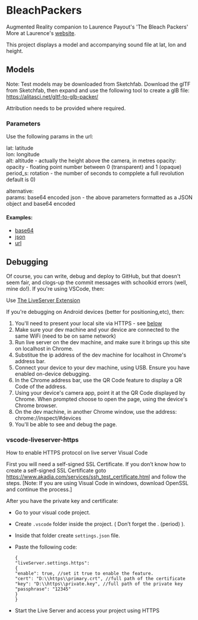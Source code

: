 # BleachPackers
Augmented Reality companion to Laurence Payout's 'The Bleach Packers'
More at Laurence's [website](http://www.laurencepayot.com/category/the-bleach-packers/).

This project displays a model and accompanying sound file at lat, lon and height.

## Models
Note: Test models may be downloaded from Sketchfab. Download the glTF from Sketchfab, then expand and use the following tool to create a glB file: https://alitasci.net/gltf-to-glb-packer/  

Attribution needs to be provided where required.

### Parameters
Use the following params in the url:  
 
lat: latitude  
lon: longitude  
alt: altitude - actually the height above the camera, in metres
opacity: opacity - floating point number between 0 (transparent) and 1 (opaque)
period_s: rotation - the number of seconds to compplete a full revolution default is 0)  

alternative:   
params: base64 encoded json - the above parameters formatted as a JSON object and base64 encoded

#### Examples:

* [base64](./example.base64.md)
* [json](./example.json.md)
* [url](./example.url.md)

## Debugging

Of course, you can write, debug and deploy to GitHub, but that doesn't seem fair, and clogs-up the commit messages with schoolkid errors (well, mine do!).
If you're using VSCode, then:

Use [The LiveServer Extension](https://marketplace.visualstudio.com/items?itemName=ritwickdey.LiveServer)

If you're debugging on Android devices (better for positioning,etc), then:
1. You'll need to present your local site via HTTPS - see [below](#vscode-liveserver-https) 
1. Make sure your dev machine and your device are connected to the same WiFi (need to be on same network)
1. Run live server on the dev machine, and make sure it brings up this site on localhost in Chrome.
1. Substitue the ip address of the dev machine for localhost in Chrome's address bar.
1. Connect your device to your dev machine, using USB. Ensure you have enabled on-device debugging.
1. In the Chrome address bar, use the QR Code feature to display a QR Code of the address.
1. Using your device's camera app, point it at the QR Code displayed by Chrome. When prompted choose to open the page, using the device's Chrome browser.
1. On the dev machine, in another Chrome window, use the address: chrome://inspect/#devices
1. You'll be able to see and debug the page.


### vscode-liveserver-https
How to enable HTTPS protocol on live server Visual Code

First you will need a self-signed SSL Certificate. If you don’t know how to create a self-signed SSL Certificate goto https://www.akadia.com/services/ssh_test_certificate.html and follow the steps.
[Note: If you are using Visual Code in windows, download OpenSSL and continue the process.]

After you have the private key and certificate:

- Go to your visual code project.
- Create ```.vscode``` folder inside the project. ( Don’t forget the . (period) ).
- Inside that folder create ```settings.json``` file.
- Paste the following code:

  ```json5
  {  
  "liveServer.settings.https":   
  {
  "enable": true, //set it true to enable the feature.  
  "cert": "D:\\https\\primary.crt", //full path of the certificate  
  "key": "D:\\https\\private.key", //full path of the private key  
  "passphrase": "12345"  
  }  
  }
  ```
  
- Start the Live Server and access your project using HTTPS